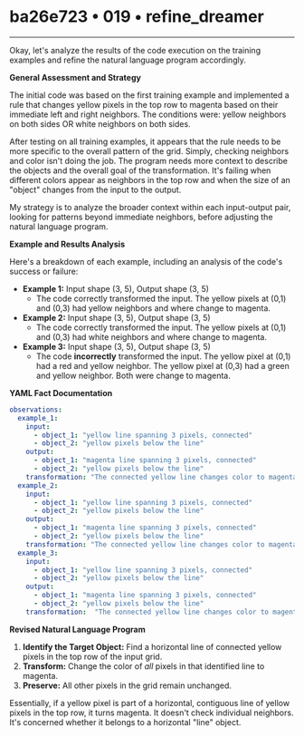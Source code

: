 # ba26e723 • 019 • refine_dreamer

---
Okay, let's analyze the results of the code execution on the training examples and refine the natural language program accordingly.

**General Assessment and Strategy**

The initial code was based on the first training example and implemented a rule that changes yellow pixels in the top row to magenta based on their immediate left and right neighbors. The conditions were: yellow neighbors on both sides OR white neighbors on both sides.

After testing on all training examples, it appears that the rule needs to be more specific to the overall pattern of the grid. Simply, checking neighbors and color isn't doing the job. The program needs more context to describe the objects and the overall goal of the transformation. It's failing when different colors appear as neighbors in the top row and when the size of an "object" changes from the input to the output.

My strategy is to analyze the broader context within each input-output pair, looking for patterns beyond immediate neighbors, before adjusting the natural language program.

**Example and Results Analysis**

Here's a breakdown of each example, including an analysis of the code's success or failure:

*   **Example 1:** Input shape (3, 5), Output shape (3, 5)
    *   The code correctly transformed the input. The yellow pixels at (0,1) and (0,3) had yellow neighbors and where change to magenta.
*   **Example 2:** Input shape (3, 5), Output shape (3, 5)
    *   The code correctly transformed the input. The yellow pixels at (0,1) and (0,3) had white neighbors and where change to magenta.
*   **Example 3:** Input shape (3, 5), Output shape (3, 5)
    *   The code **incorrectly** transformed the input. The yellow pixel at (0,1) had a red and yellow neighbor. The yellow pixel at (0,3) had a green and yellow neighbor. Both were change to magenta.

**YAML Fact Documentation**

```yaml
observations:
  example_1:
    input:
      - object_1: "yellow line spanning 3 pixels, connected"
      - object_2: "yellow pixels below the line"
    output:
      - object_1: "magenta line spanning 3 pixels, connected"
      - object_2: "yellow pixels below the line"
    transformation: "The connected yellow line changes color to magenta"
  example_2:
    input:
      - object_1: "yellow line spanning 3 pixels, connected"
      - object_2: "yellow pixels below the line"
    output:
      - object_1: "magenta line spanning 3 pixels, connected"
      - object_2: "yellow pixels below the line"
    transformation: "The connected yellow line changes color to magenta"
  example_3:
    input:
      - object_1: "yellow line spanning 3 pixels, connected"
      - object_2: "yellow pixels below the line"
    output:
      - object_1: "magenta line spanning 3 pixels, connected"
      - object_2: "yellow pixels below the line"
    transformation:  "The connected yellow line changes color to magenta"

```

**Revised Natural Language Program**

1.  **Identify the Target Object:** Find a horizontal line of connected yellow pixels in the top row of the input grid.
2.  **Transform:** Change the color of *all* pixels in that identified line to magenta.
3.  **Preserve:** All other pixels in the grid remain unchanged.

Essentially, if a yellow pixel is part of a horizontal, contiguous line of yellow pixels in the top row, it turns magenta. It doesn't check individual neighbors. It's concerned whether it belongs to a horizontal "line" object.

